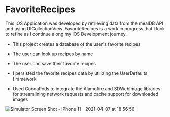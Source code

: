 # FavoriteRecipes

This iOS Application was developed by retrieving data from the mealDB API and using UICollectionView. FavoriteRecipes is a work in progress that I look to refine as I continue along my iOS Development journey.

- This project creates a database of the user's favorite recipes
- The user can look up recipes by name
- The user can save their favorite recipes 

- I persisted the favorite recipes data by utilizing the UserDefaults Framework
- Used CocoaPods to integrate the Alamofire and SDWebImage libraries for streamlining network requests and cache support for downloaded images

![Simulator Screen Shot - iPhone 11 - 2021-04-07 at 18 56 56](https://user-images.githubusercontent.com/67024373/113948728-28014e80-97d3-11eb-9d28-35d06742cf0b.png)
